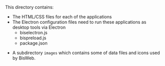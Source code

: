 This directory contains:

* The HTML/CSS files for each of the applications
* The Electron configuration files need to run these applications as desktop
  tools via Electron
  - biselectron.js
  - bispreload.js
  - package.json
- A subdirectory `images`  which contains some of data files and icons used by
  BisWeb.
  
